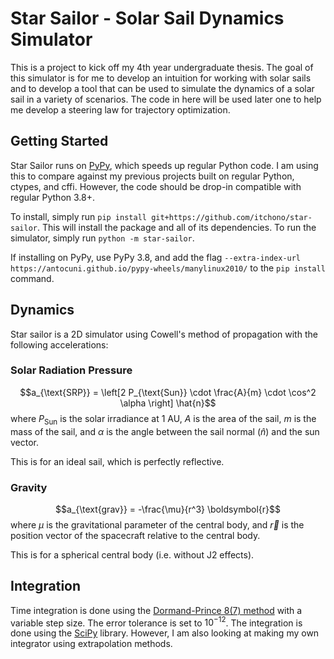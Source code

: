 # Star Sailor - Solar Sail Dynamics Simulator

This is a project to kick off my 4th year undergraduate thesis. The goal of this simulator is for me to develop an intuition for working with solar sails and to develop a tool that can be used to simulate the dynamics of a solar sail in a variety of scenarios. The code in here will be used later one to help me develop a steering law for trajectory optimization.

## Getting Started

Star Sailor runs on [PyPy](https://pypy.org/), which speeds up regular Python code. I am using this to compare against my previous projects built on regular Python, ctypes, and cffi. However, the code should be drop-in compatible with regular Python 3.8+.

To install, simply run `pip install git+https://github.com/itchono/star-sailor`. This will install the package and all of its dependencies. To run the simulator, simply run `python -m star-sailor`.

If installing on PyPy, use PyPy 3.8, and add the flag `--extra-index-url https://antocuni.github.io/pypy-wheels/manylinux2010/` to the `pip install` command.

## Dynamics
Star sailor is a 2D simulator using Cowell's method of propagation with the following accelerations:

### Solar Radiation Pressure
$$a_{\text{SRP}} = \left[2 P_{\text{Sun}} \cdot \frac{A}{m} \cdot \cos^2 \alpha \right] \hat{n}$$
where $P_{\text{Sun}}$ is the solar irradiance at 1 AU, $A$ is the area of the sail, $m$ is the mass of the sail, and $\alpha$ is the angle between the sail normal ($\hat{n}$) and the sun vector.

This is for an ideal sail, which is perfectly reflective.

### Gravity
$$a_{\text{grav}} = -\frac{\mu}{r^3} \boldsymbol{r}$$
where $\mu$ is the gravitational parameter of the central body, and $\vec{r}$ is the position vector of the spacecraft relative to the central body.

This is for a spherical central body (i.e. without J2 effects).

## Integration
Time integration is done using the [Dormand-Prince 8(7) method](https://en.wikipedia.org/wiki/Dormand%E2%80%93Prince_method) with a variable step size. The error tolerance is set to $10^{-12}$. The integration is done using the [SciPy](https://www.scipy.org/) library. However, I am also looking at making my own integrator using extrapolation methods.

